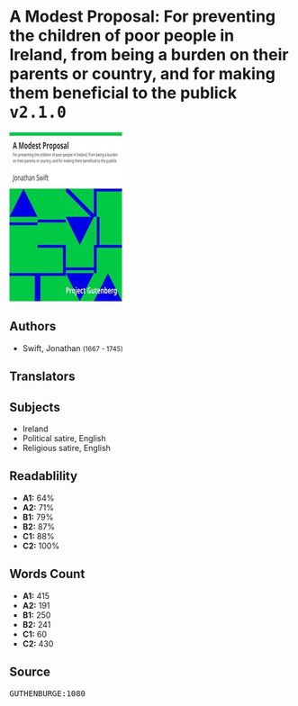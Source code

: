 # A Modest Proposal: For preventing the children of poor people in Ireland, from being a burden on their parents or country, and for making them beneficial to the publick <kbd>v2.1.0</kbd>

![](./cover.medium.jpg "")

## Authors


 - Swift, Jonathan <small>(1667 - 1745)</small>

## Translators



## Subjects


 - Ireland
 - Political satire, English
 - Religious satire, English

## Readablility


 - **A1:** 64%
 - **A2:** 71%
 - **B1:** 79%
 - **B2:** 87%
 - **C1:** 88%
 - **C2:** 100%

## Words Count


 - **A1:** 415
 - **A2:** 191
 - **B1:** 250
 - **B2:** 241
 - **C1:** 60
 - **C2:** 430

## Source


<kbd>GUTHENBURGE:1080</kbd>
